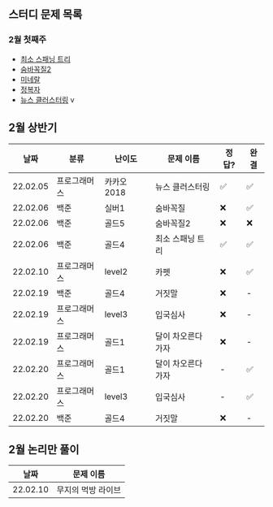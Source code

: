 ## 스터디 문제 목록

### 2월 첫째주

* [최소 스패닝 트리](https://www.acmicpc.net/problem/1197)
* [숨바꼭질2](https://www.acmicpc.net/problem/12851)
* [미네랄](https://www.acmicpc.net/problem/2933)
* [정복자](https://www.acmicpc.net/problem/14950)
* [뉴스 클러스터링](https://programmers.co.kr/learn/courses/30/lessons/17677) v

## 2월 상반기

|날짜|분류|난이도|문제 이름| 정답?| 완결|
|-|-|-|-|-|-|
|22.02.05 | 프로그래머스 | 카카오 2018 | 뉴스 클러스터링 |:white_check_mark: | :white_check_mark: |
|22.02.06 | 백준 | 실버1 | 숨바꼭질 | :x: | :white_check_mark:|
|22.02.06 | 백준 | 골드5 | 숨바꼭질2 | :x: | :x:|
|22.02.06 | 백준 | 골드4 | 최소 스패닝 트리 | :white_check_mark: | :white_check_mark:|
|22.02.10 | 프로그래머스 | level2 | 카펫 | :x: | :white_check_mark:|
|22.02.19 | 백준 | 골드4 | 거짓말 | :x: | -|
|22.02.19 | 프로그래머스 | level3 | 입국심사 | :x: | -|
|22.02.19 | 프로그래머스 | 골드1 | 달이 차오른다 가자 | :x: | -|
|22.02.20 | 프로그래머스 | 골드1 | 달이 차오른다 가자 | - | :white_check_mark:|
|22.02.20 | 프로그래머스 | level3 | 입국심사 | - | :white_check_mark: |
|22.02.20 | 백준 | 골드4 | 거짓말 | :x: | -|


## 2월 논리만 풀이

|날짜|문제 이름|
|-|-|
|22.02.10|무지의 먹방 라이브|